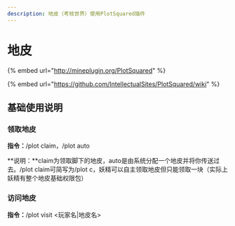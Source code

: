 ```yaml
---
description: 地皮（考核世界）使用PlotSquared插件
---
```


# 地皮

{% embed url="http://mineplugin.org/PlotSquared" %}

{% embed url="https://github.com/IntellectualSites/PlotSquared/wiki" %}

## 基础使用说明

### 领取地皮

**指令：**/plot claim，/plot auto

**说明：**claim为领取脚下的地皮，auto是由系统分配一个地皮并将你传送过去。/plot claim可简写为/plot c，妖精可以自主领取地皮但只能领取一块（实际上妖精有整个地皮基础权限包）

### 访问地皮

**指令：**/plot visit &lt;玩家名\|地皮名&gt;

